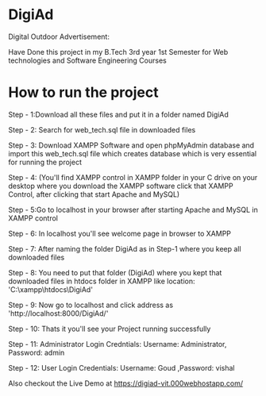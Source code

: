 # DigiAd
Digital Outdoor Advertisement:


Have Done this project in my B.Tech 3rd year 1st Semester for Web technologies and Software Engineering Courses

# How to run the project 
Step - 1:Download all these files and put it in a folder named DigiAd

Step - 2: Search for web_tech.sql file in downloaded files

Step - 3: Download XAMPP Software and open phpMyAdmin database and import this web_tech.sql file which creates database which is very essential for running the project

Step - 4: (You'll find XAMPP control in XAMPP folder in your C drive on your desktop where you download the XAMPP software click that XAMPP Control, after clicking that start Apache and MySQL)

Step - 5:Go to localhost in your browser after starting Apache and MySQL in XAMPP control 

Step - 6: In localhost you'll see welcome page in browser to XAMPP

Step - 7: After naming the folder DigiAd as in Step-1 where you keep all downloaded files

Step - 8: You need to put that folder (DigiAd) where you kept that downloaded files in htdocs folder in XAMPP like location: 'C:\xampp\htdocs\DigiAd'

Step - 9: Now go to localhost and click address as 'http://localhost:8000/DigiAd/'

Step - 10: Thats it you'll see your Project running successfully

Step - 11: Administrator Login Credntials: Username: Administrator, Password: admin

Step - 12: User Login Credentials: Username: Goud ,Password: vishal


Also checkout the Live Demo at https://digiad-vit.000webhostapp.com/
